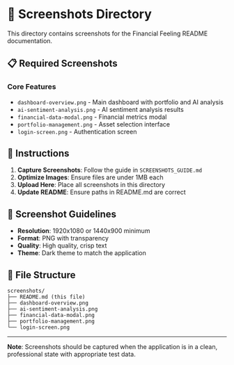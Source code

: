 # 📸 Screenshots Directory

This directory contains screenshots for the Financial Feeling README documentation.

## 📋 Required Screenshots

### **Core Features**
- `dashboard-overview.png` - Main dashboard with portfolio and AI analysis
- `ai-sentiment-analysis.png` - AI sentiment analysis results
- `financial-data-modal.png` - Financial metrics modal
- `portfolio-management.png` - Asset selection interface
- `login-screen.png` - Authentication screen

## 📝 Instructions

1. **Capture Screenshots**: Follow the guide in `SCREENSHOTS_GUIDE.md`
2. **Optimize Images**: Ensure files are under 1MB each
3. **Upload Here**: Place all screenshots in this directory
4. **Update README**: Ensure paths in README.md are correct

## 🎯 Screenshot Guidelines

- **Resolution**: 1920x1080 or 1440x900 minimum
- **Format**: PNG with transparency
- **Quality**: High quality, crisp text
- **Theme**: Dark theme to match the application

## 📁 File Structure

```
screenshots/
├── README.md (this file)
├── dashboard-overview.png
├── ai-sentiment-analysis.png
├── financial-data-modal.png
├── portfolio-management.png
└── login-screen.png
```

---

**Note**: Screenshots should be captured when the application is in a clean, professional state with appropriate test data. 